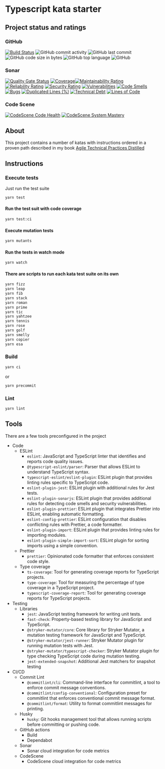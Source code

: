 # Typescript kata starter

## Project status and ratings

### GitHub

[![Build Status](https://github.com/pedromsantos/ts-kata/actions/workflows/main.yml/badge.svg)](https://github.com/pedromsantos/ts-kata/actions/workflows/main.yml)
![GitHub commit activity](https://img.shields.io/github/commit-activity/w/pedromsantos/ts-kata) ![GitHub last commit](https://img.shields.io/github/last-commit/pedromsantos/ts-kata) ![GitHub code size in bytes](https://img.shields.io/github/languages/code-size/pedromsantos/ts-kata)
![GitHub top language](https://img.shields.io/github/languages/top/pedromsantos/ts-kata) ![GitHub](https://img.shields.io/github/license/pedromsantos/ts-kata)

### Sonar

[![Quality Gate Status](https://sonarcloud.io/api/project_badges/measure?project=pedromsantos_ts-kata&metric=alert_status)](https://sonarcloud.io/summary/new_code?id=pedromsantos_ts-kata) [![Coverage](https://sonarcloud.io/api/project_badges/measure?project=pedromsantos_ts-kata&metric=coverage)](https://sonarcloud.io/summary/new_code?id=pedromsantos_ts-kata)[![Maintainability Rating](https://sonarcloud.io/api/project_badges/measure?project=pedromsantos_ts-kata&metric=sqale_rating)](https://sonarcloud.io/summary/new_code?id=pedromsantos_ts-kata) [![Reliability Rating](https://sonarcloud.io/api/project_badges/measure?project=pedromsantos_ts-kata&metric=reliability_rating)](https://sonarcloud.io/summary/new_code?id=pedromsantos_ts-kata) [![Security Rating](https://sonarcloud.io/api/project_badges/measure?project=pedromsantos_ts-kata&metric=security_rating)](https://sonarcloud.io/summary/new_code?id=pedromsantos_ts-kata) [![Vulnerabilities](https://sonarcloud.io/api/project_badges/measure?project=pedromsantos_ts-kata&metric=vulnerabilities)](https://sonarcloud.io/summary/new_code?id=pedromsantos_ts-kata) [![Code Smells](https://sonarcloud.io/api/project_badges/measure?project=pedromsantos_ts-kata&metric=code_smells)](https://sonarcloud.io/summary/new_code?id=pedromsantos_ts-kata) [![Bugs](https://sonarcloud.io/api/project_badges/measure?project=pedromsantos_ts-kata&metric=bugs)](https://sonarcloud.io/summary/new_code?id=pedromsantos_ts-kata) [![Duplicated Lines (%)](https://sonarcloud.io/api/project_badges/measure?project=pedromsantos_ts-kata&metric=duplicated_lines_density)](https://sonarcloud.io/summary/new_code?id=pedromsantos_ts-kata) [![Technical Debt](https://sonarcloud.io/api/project_badges/measure?project=pedromsantos_ts-kata&metric=sqale_index)](https://sonarcloud.io/summary/new_code?id=pedromsantos_ts-kata) [![Lines of Code](https://sonarcloud.io/api/project_badges/measure?project=pedromsantos_ts-kata&metric=ncloc)](https://sonarcloud.io/summary/new_code?id=pedromsantos_ts-kata)

### Code Scene

[![CodeScene Code Health](https://codescene.io/projects/39302/status-badges/code-health)](https://codescene.io/projects/39302) [![CodeScene System Mastery](https://codescene.io/projects/39302/status-badges/system-mastery)](https://codescene.io/projects/39302)

## About

This project contains a number of katas with instructions ordered in a proven path described in my book [Agile Technical Practices Distilled](https://leanpub.com/agiletechnicalpracticesdistilled)

## Instructions

### Execute tests

Just run the test suite

```sh
yarn test
```

#### Run the test suit with code coverage

```sh
yarn test:ci
```

#### Execute mutation tests

```sh
yarn mutants
```

#### Run the tests in watch mode

```sh
yarn watch
```

#### There are scripts to run each kata test suite on its own

```sh
yarn fizz
yarn leap
yarn fib
yarn stack
yarn roman
yarn prime
yarn tic
yarn yahtzee
yarn tennis
yarn rose
yarn golf
yarn smelly
yarn copier
yarn esa
```

### Build

```sh
yarn ci
```

or

```sh
yarn precommit
```

### Lint

```sh
yarn lint
```

## Tools

There are a few tools preconfigured in the project

- Code
  - ESLint
    - `eslint`: JavaScript and TypeScript linter that identifies and reports code quality issues.
    - `@typescript-eslint/parser`: Parser that allows ESLint to understand TypeScript syntax.
    - `typescript-eslint/eslint-plugin`: ESLint plugin that provides linting rules specific to TypeScript code.
    - `eslint-plugin-jest`: ESLint plugin with additional rules for Jest tests.
    - `eslint-plugin-sonarjs`: ESLint plugin that provides additional rules for detecting code smells and security vulnerabilities.
    - `eslint-plugin-prettier`: ESLint plugin that integrates Prettier into ESLint, enabling automatic formatting.
    - `eslint-config-prettier`: ESLint configuration that disables conflicting rules with Prettier, a code formatter.
    - `eslint-plugin-import`: ESLint plugin that provides linting rules for importing modules.
    - `eslint-plugin-simple-import-sort`: ESLint plugin for sorting imports using a simple convention.
  - Prettier
    - `prettier`: Opinionated code formatter that enforces consistent code style.
  - Type coverage
    - `ts-coverage`: Tool for generating coverage reports for TypeScript projects.
    - `type-coverage`: Tool for measuring the percentage of type coverage in a TypeScript project.
    - `typescript-coverage-report`: Tool for generating coverage reports for TypeScript projects.
- Testing
  - Libraries
    - `jest`: JavaScript testing framework for writing unit tests.
    - `fast-check`: Property-based testing library for JavaScript and TypeScript.
    - `@stryker-mutator/core`: Core library for Stryker Mutator, a mutation testing framework for JavaScript and TypeScript.
    - `@stryker-mutator/jest-runner`: Stryker Mutator plugin for running mutation tests with Jest.
    - `@stryker-mutator/typescript-checker`: Stryker Mutator plugin for type checking TypeScript code during mutation testing.
    - `jest-extended-snapshot`: Additional Jest matchers for snapshot testing
- CI/CD
  - Commit Lint
    - `@commitlint/cli`: Command-line interface for commitlint, a tool to enforce commit message conventions.
    - `@commitlint/config-conventional`: Configuration preset for commitlint that enforces conventional commit message format.
    - `@commitlint/format`: Utility to format commitlint messages for printing.
  - Husky
    - `husky`: Git hooks management tool that allows running scripts before committing or pushing code.
  - GitHub actions
    - Build
    - Dependabot
  - Sonar
    - Sonar cloud integration for code metrics
  - CodeScene
    - CodeScene cloud integration for code metrics
